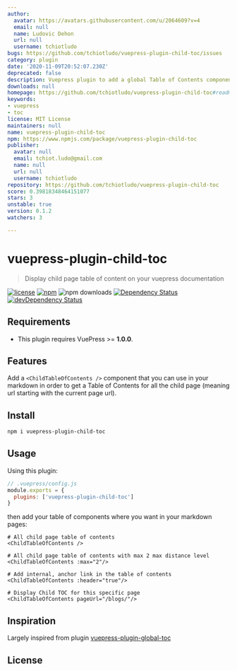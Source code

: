 ```yaml
---
author:
  avatar: https://avatars.githubusercontent.com/u/2064609?v=4
  email: null
  name: Ludovic Dehon
  url: null
  username: tchiotludo
bugs: https://github.com/tchiotludo/vuepress-plugin-child-toc/issues
category: plugin
date: '2020-11-09T20:52:07.230Z'
deprecated: false
description: Vuepress plugin to add a global Table of Contents component
downloads: null
homepage: https://github.com/tchiotludo/vuepress-plugin-child-toc#readme
keywords:
- vuepress
- toc
license: MIT License
maintainers: null
name: vuepress-plugin-child-toc
npm: https://www.npmjs.com/package/vuepress-plugin-child-toc
publisher:
  avatar: null
  email: tchiot.ludo@gmail.com
  name: null
  url: null
  username: tchiotludo
repository: https://github.com/tchiotludo/vuepress-plugin-child-toc
score: 0.39818348464151077
stars: 3
unstable: true
version: 0.1.2
watchers: 3

---
```


# vuepress-plugin-child-toc
> Display child page table of content on your vuepress documentation

[![license](https://img.shields.io/github/license/tchiotludo/vuepress-plugin-child-toc.svg?maxAge=2592000&style=flat-square)](https://github.com/tchiotludo/vuepress-plugin-child-toc/blob/master/LICENSE)
[![npm](https://img.shields.io/npm/v/vuepress-plugin-child-toc.svg?maxAge=2592000?style=flat-square)](https://www.npmjs.com/package/vuepress-plugin-child-toc)
![npm downloads](https://img.shields.io/npm/dy/vuepress-plugin-child-toc)
[![Dependency Status](https://david-dm.org/tchiotludo/vuepress-plugin-child-toc.svg?style=flat-square)](https://david-dm.org/tchiotludo/vuepress-plugin-child-toc)
[![devDependency Status](https://david-dm.org/tchiotludo/vuepress-plugin-child-toc/dev-status.svg?style=flat-square)](https://david-dm.org/tchiotludo/vuepress-plugin-child-toc#info=devDependencies)

## Requirements
* This plugin requires VuePress >= **1.0.0**.

## Features

Add a `<ChildTableOfContents />` component that you can use in your markdown in order to get a Table of Contents for all the child page (meaning url starting with the current page url).

## Install

```bash
npm i vuepress-plugin-child-toc
```

## Usage

Using this plugin:

```javascript
// .vuepress/config.js
module.exports = {
  plugins: ['vuepress-plugin-child-toc']
}
```

then add your table of components where you want in your markdown pages:

```mdx
# All child page table of contents
<ChildTableOfContents />

# All child page table of contents with max 2 max distance level
<ChildTableOfContents :max="2"/>

# Add internal, anchor link in the table of contents
<ChildTableOfContents :header="true"/>

# Display Child TOC for this specific page
<ChildTableOfContents pageUrl="/blogs/"/>
```

## Inspiration
Largely inspired from plugin [vuepress-plugin-global-toc](https://github.com/sylvainpolletvillard/vuepress-plugin-global-toc)

## License

